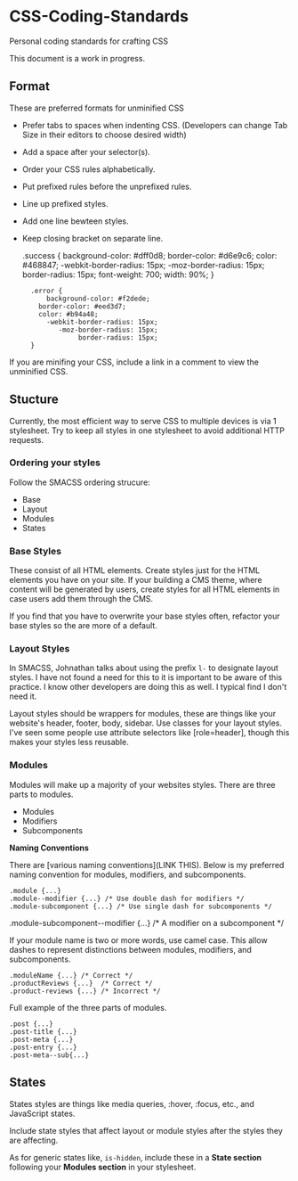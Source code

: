 CSS-Coding-Standards
====================

Personal coding standards for crafting CSS

This document is a work in progress.

## Format

These are preferred formats for unminified CSS

* Prefer tabs to spaces when indenting CSS. (Developers can change Tab Size in their editors to choose desired width)
* Add a space after your selector(s).
* Order your CSS rules alphabetically.
* Put prefixed rules before the unprefixed rules.
* Line up prefixed styles.
* Add one line bewteen styles.
* Keep closing bracket on separate line.

  	.success {
			background-color: #dff0d8;
		  border-color: #d6e9c6;
		  color: #468847;
			-webkit-border-radius: 15px;
			   -moz-border-radius: 15px;
			        border-radius: 15px;
			font-weight: 700;
			width: 90%;
		}

		.error {
			background-color: #f2dede;
		  border-color: #eed3d7;
		  color: #b94a48;
			-webkit-border-radius: 15px;
			   -moz-border-radius: 15px;
			        border-radius: 15px;
		}

If you are minifing your CSS, include a link in a comment to view the unminified CSS.

## Stucture

Currently, the most efficient way to serve CSS to multiple devices is via 1 stylesheet. Try to keep all styles in one stylesheet to avoid additional HTTP requests. 

### Ordering your styles

Follow the SMACSS ordering strucure:

* Base
* Layout
* Modules
* States

### Base Styles

These consist of all HTML elements. Create styles just for the HTML elements you have on your site. If your building a CMS theme, where content will be generated by users, create styles for all HTML elements in case users add them through the CMS.

If you find that you have to overwrite your base styles often, refactor your base styles so the are more of a default.

### Layout Styles

In SMACSS, Johnathan talks about using the prefix `l-` to designate layout styles. I have not found a need for this to it is important to be aware of this practice. I know other developers are doing this as well. I typical find I don't need it.

Layout styles should be wrappers for modules, these are things like your website's header, footer, body, sidebar. Use classes for your layout styles. I've seen some people use attribute selectors like [role=header], though this makes your styles less reusable.

### Modules

Modules will make up a majority of your websites styles. There are three parts to modules.

* Modules
* Modifiers
* Subcomponents

**Naming Conventions**

There are [various naming conventions](LINK THIS). Below is my preferred naming convention for modules, modifiers, and subcomponents.

	.module {...}
	.module--modifier {...} /* Use double dash for modifiers */
	.module-subcomponent {...} /* Use single dash for subcomponents */
  .module-subcomponent--modifier {...} /* A modifier on a subcomponent */

If your module name is two or more words, use camel case. This allow dashes to represent distinctions between modules, modifiers, and subcomponents. 

    .moduleName {...} /* Correct */
    .productReviews {...}  /* Correct */
    .product-reviews {...} /* Incorrect */

Full example of the three parts of modules.

    .post {...}
    .post-title {...}
    .post-meta {...}
    .post-entry {...}
    .post-meta--sub{...}

## States

States styles are things like media queries, :hover, :focus, etc., and JavaScript states.

Include state styles that affect layout or module styles after the styles they are affecting.

As for generic states like, `is-hidden`, include these in a **State section** following your **Modules section** in your stylesheet.
